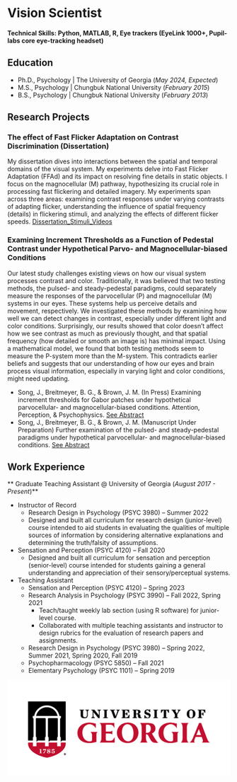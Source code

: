 # Vision Scientist

#### Technical Skills: Python, MATLAB, R, Eye trackers (EyeLink 1000+, Pupil-labs core eye-tracking headset)

## Education
- Ph.D., Psychology | The University of Georgia (_May 2024, Expected_)				       
- M.S., Psychology | Chungbuk National University  (_February 2015_)	 			        	
- B.S., Psychology | Chungbuk National University  (_February 2013_)

## Research Projects
### The effect of Fast Flicker Adaptation on Contrast Discrimination (Dissertation)
My dissertation dives into interactions between the spatial and temporal domains of the visual system. My experiments delve into Fast Flicker Adaptation (FFAd) and its impact on resolving fine details in static objects. I focus on the magnocellular (M) pathway, hypothesizing its crucial role in processing fast flickering and detailed imagery. My experiments span across three areas: examining contrast responses under varying contrasts of adapting flicker, understanding the influence of spatial frequency (details) in flickering stimuli, and analyzing the effects of different flicker speeds.
[Dissertation_Stimuli_Videos](/assets/Videos)

### Examining Increment Thresholds as a Function of Pedestal Contrast under Hypothetical Parvo- and Magnocellular-biased Conditions
Our latest study challenges existing views on how our visual system processes contrast and color. Traditionally, it was believed that two testing methods, the pulsed- and steady-pedestal paradigms, could separately measure the responses of the parvocellular (P) and magnocellular (M) systems in our eyes. These systems help us perceive details and movement, respectively. We investigated these methods by examining how well we can detect changes in contrast, especially under different light and color conditions. Surprisingly, our results showed that color doesn’t affect how we see contrast as much as previously thought, and that spatial frequency (how detailed or smooth an image is) has minimal impact. Using a mathematical model, we found that both testing methods seem to measure the P-system more than the M-system. This contradicts earlier beliefs and suggests that our understanding of how our eyes and brain process visual information, especially in varying light and color conditions, might need updating.

- Song, J., Breitmeyer, B. G., & Brown, J. M. (In Press) Examining increment thresholds for Gabor patches under hypothetical parvocellular- and magnocellular-biased conditions. Attention, Perception, & Psychophysics. [See Abstract](https://jov.arvojournals.org/article.aspx?articleid=2784082)
- Song, J., Breitmeyer, B. G., & Brown, J. M. (Manuscript Under Preparation) Further examination of the pulsed- and steady-pedestal paradigms under hypothetical parvocellular- and magnocellular-biased conditions. [See Abstract](https://jov.arvojournals.org/article.aspx?articleid=2791665)

## Work Experience
** Graduate Teaching Assistant @ University of Georgia (_August 2017 - Present_)**
- Instructor of Record 
  - Research Design in Psychology (PSYC 3980) – Summer 2022				   
  - Designed and built all curriculum for research design (junior-level) course intended to aid students in evaluating the qualities of multiple sources of information by considering alternative explanations and determining the truth/falsity of assumptions.
- Sensation and Perception (PSYC 4120) – Fall 2020		
  - Designed and built all curriculum for sensation and perception (senior-level) course intended for students gaining a general understanding and appreciation of their sensory/perceptual systems.
- Teaching Assistant
  - Sensation and Perception (PSYC 4120) – Spring 2023 
  - Research Analysis in Psychology (PSYC 3990) – Fall 2022, Spring 2021			
    - Teach/taught weekly lab section (using R software) for junior-level course.
    - Collaborated with multiple teaching assistants and instructor to design rubrics for the evaluation of research papers and assignments.
  - Research Design in Psychology (PSYC 3980) – Spring 2022, Summer 2021, Spring 2020, Fall 2019	
  - Psychopharmacology (PSYC 5850) – Fall 2021
  - Elementary Psychology (PSYC 1101) – Spring 2019	

![UGA_logo](/assets/Images/uga_logo.png)
